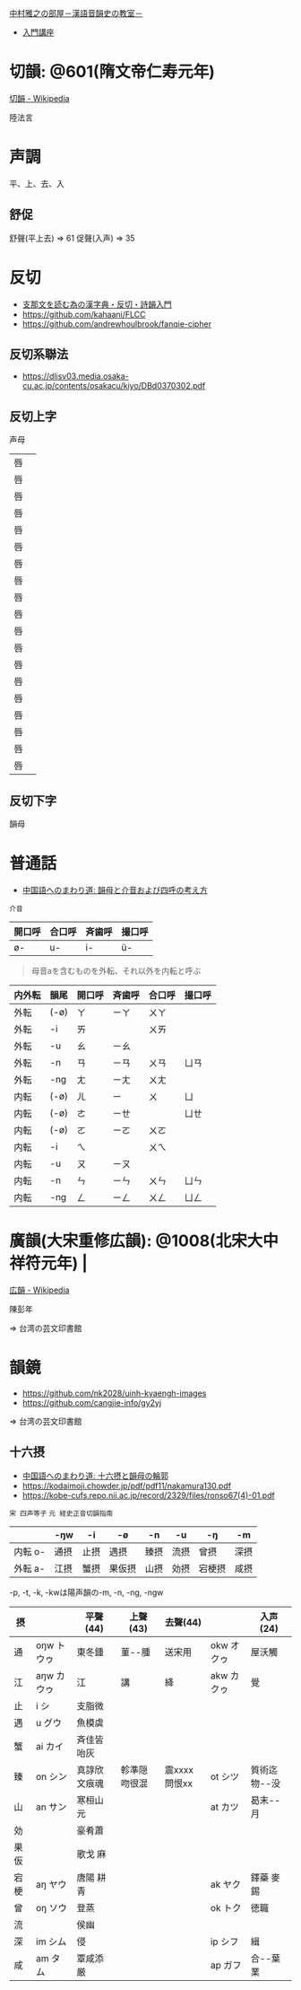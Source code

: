 [中村雅之の部屋－漢語音韻史の教室－](https://kodaimoji.chowder.jp/chinese-phonology/index.html)

- [入門講座](https://kodaimoji.chowder.jp/chinese-phonology/nyumonkouza.html)

# 切韻: @601(隋文帝仁寿元年)

[切韻 - Wikipedia](https://ja.wikipedia.org/wiki/%E5%88%87%E9%9F%BB)

陸法言

# 声調

平、上、去、入

## 舒促

舒聲(平上去) => 61
促聲(入声) => 35

# 反切

- [支那文を読む為の漢字典・反切・詩韻入門](https://www.seiwatei.net/chinakan/chinabyn.htm)
- https://github.com/kahaani/FLCC
- https://github.com/andrewhoulbrook/fanqie-cipher

## 反切系聯法

- https://dlisv03.media.osaka-cu.ac.jp/contents/osakacu/kiyo/DBd0370302.pdf

## 反切上字

声母

|     |     |
| --- | --- |
| 唇  |     |
| 唇  |     |
| 唇  |     |
| 唇  |     |
| 唇  |     |
| 唇  |     |
| 唇  |     |
| 唇  |     |
| 唇  |     |
| 唇  |     |
| 唇  |     |
| 唇  |     |
| 唇  |     |
| 唇  |     |
| 唇  |     |
| 唇  |     |
| 唇  |     |
| 唇  |     |
| 唇  |     |

## 反切下字

韻母

# 普通話

- [中国語へのまわり道: 韻母と介音および四呼の考え方](https://fayinwanlu.blogspot.com/2017/01/blog-post_78.html)

`介音`

| 開口呼 | 合口呼 | 斉歯呼 | 撮口呼 |
| ------ | ------ | ------ | ------ |
| ø-     | u-     | i-     | ü-     |

> 母音aを含むものを外転、それ以外を内転と呼ぶ

| 内外転 | 韻尾 | 開口呼 | 斉歯呼 | 合口呼 | 撮口呼 |
| ------ | ---- | ------ | ------ | ------ | ------ |
| 外転   | (-ø) | ㄚ     | ㄧㄚ   | ㄨㄚ   |        |
| 外転   | -i   | ㄞ     |        | ㄨㄞ   |        |
| 外転   | -u   | ㄠ     | ㄧㄠ   |        |        |
| 外転   | -n   | ㄢ     | ㄧㄢ   | ㄨㄢ   | ㄩㄢ   |
| 外転   | -ng  | ㄤ     | ㄧㄤ   | ㄨㄤ   |        |
| 内転   | (-ø) | ㄦ     | ㄧ     | ㄨ     | ㄩ     |
| 内転   | (-ø) | ㄜ     | ㄧㄝ   |        | ㄩㄝ   |
| 内転   | (-ø) | ㄛ     | ㄧㄛ   | ㄨㄛ   |        |
| 内転   | -i   | ㄟ     |        | ㄨㄟ   |        |
| 内転   | -u   | ㄡ     | ㄧㄡ   |        |        |
| 内転   | -n   | ㄣ     | ㄧㄣ   | ㄨㄣ   | ㄩㄣ   |
| 内転   | -ng  | ㄥ     | ㄧㄥ   | ㄨㄥ   | ㄩㄥ   |

# 廣韻(大宋重修広韻): @1008(北宋大中祥符元年) |

[広韻 - Wikipedia](https://ja.wikipedia.org/wiki/%E5%BA%83%E9%9F%BB)

陳彭年

=> 台湾の芸文印書館

# 韻鏡

- https://github.com/nk2028/uinh-kyaengh-images
- https://github.com/cangjie-info/gy2yj

=> 台湾の芸文印書館

## 十六摂

- [中国語へのまわり道: 十六摂と韻母の輪郭](https://fayinwanlu.blogspot.com/2017/01/blog-post_19.html)
- https://kodaimoji.chowder.jp/pdf/pdf11/nakamura130.pdf
- https://kobe-cufs.repo.nii.ac.jp/record/2329/files/ronso67(4)-01.pdf

`宋 四声等子` `元 経史正音切韻指南`

|         | -ŋw  | -i   | -ø     | -n   | -u   | -ŋ     | -m   |
| ------- | ---- | ---- | ------ | ---- | ---- | ------ | ---- |
| 内転 o- | 通摂 | 止摂 | 遇摂   | 臻摂 | 流摂 | 曾摂   | 深摂 |
| 外転 a- | 江摂 | 蟹摂 | 果仮摂 | 山摂 | 効摂 | 宕梗摂 | 咸摂 |

-p, -t, -k, -kwは陽声韻の-m, -n, -ng, -ngw

| 摂   |            | 平聲(44)     | 上聲(43)     | 去聲(44)     |            | 入声(24)     |
| ---- | ---------- | ------------ | ------------ | ------------ | ---------- | ------------ |
| 通   | oŋw トウゥ | 東冬鍾       | 菫--腫       | 送宋用       | okw オクゥ | 屋沃觸       |
| 江   | aŋw カウゥ | 江           | 講           | 絳           | akw カクゥ | 覺           |
| 止   | i シ       | 支脂微       |              |              |            |              |
| 遇   | u グウ     | 魚模虞       |              |              |            |              |
| 蟹   | ai カイ    | 斉佳皆咍灰   |              |              |            |              |
| 臻   | on シン    | 真諄欣文痕魂 | 軫準隠吻很混 | 震xxxx問恨xx | ot シツ    | 質術迄物--没 |
| 山   | an サン    | 寒桓山元     |              |              | at カツ    | 曷末--月     |
| 効   |            | 豪肴蕭       |              |              |            |              |
| 果仮 |            | 歌戈 麻      |              |              |            |              |
| 宕梗 | aŋ ヤウ    | 唐陽 耕青    |              |              | ak ヤク    | 鐸藥 麥錫    |
| 曾   | oŋ ソウ    | 登蒸         |              |              | ok トク    | 徳職         |
| 流   |            | 侯幽         |              |              |            |              |
| 深   | im シム    | 侵           |              |              | ip シフ    | 緝           |
| 咸   | am タム    | 覃咸添厳     |              |              | ap ガフ    | 合--葉業     |
